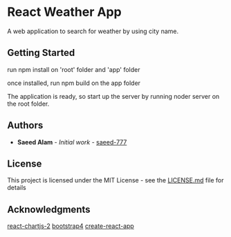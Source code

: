 # React Weather App

A web application to search for weather by using city name.

## Getting Started

run npm install on 'root' folder and 'app' folder

once installed, run npm build on the app folder

The application is ready, so start up the server by running noder server on the root folder.

## Authors

* **Saeed Alam** - *Initial work* - [saeed-777](https://github.com/saeed-777)

## License

This project is licensed under the MIT License - see the [LICENSE.md](LICENSE.md) file for details

## Acknowledgments

[react-chartjs-2](https://github.com/jerairrest/react-chartjs-2)
[bootstrap4](https://getbootstrap.com/)
[create-react-app](https://github.com/facebook/create-react-app)

